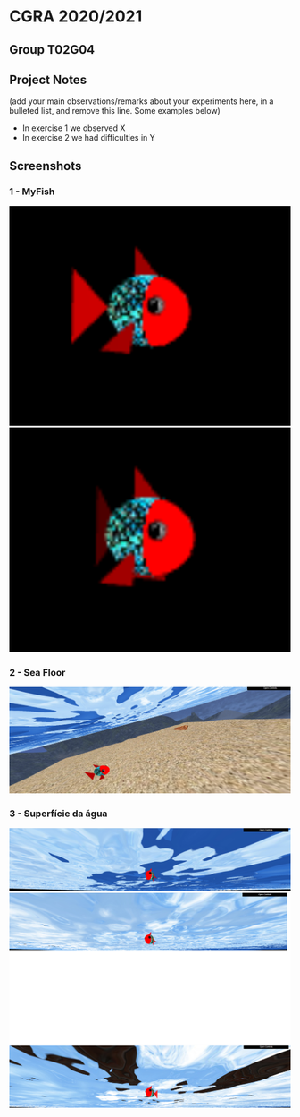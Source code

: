 # CGRA 2020/2021

## Group T02G04

## Project Notes

(add your main observations/remarks about your experiments here, in a bulleted list, and remove this line. Some examples below)

- In exercise 1 we observed X
- In exercise 2 we had difficulties in Y


## Screenshots


### 1 - MyFish

![Screenshot 1a](screenshots/proj-t2-g04-1a.png)
![Screenshot 1b](screenshots/proj-t2-g04-1b.png)

### 2 - Sea Floor

![Screenshot 2](screenshots/proj-t2-g04-2.png)

### 3 - Superfície da água


![Screenshot 3a](screenshots/proj-t2-g04-3a.png)
![Screenshot 3b](screenshots/proj-t2-g04-3b.png)
![Screenshot 3c](screenshots/proj-t2-g04-3c.png)


